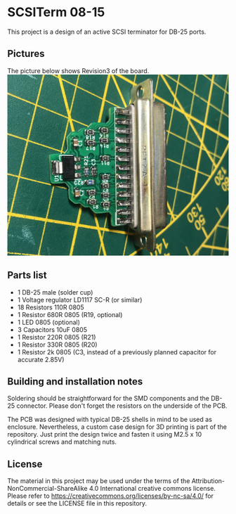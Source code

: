 # SCSITerm 08-15 

This project is a design of an active SCSI terminator for DB-25 ports.

## Pictures

The picture below shows Revision3 of the board.
![front view](https://raw.githubusercontent.com/HenrykRichter/ScsiTerm/main/Pics/scsiterm0_3.jpg)


## Parts list
- 1  DB-25 male (solder cup)
- 1  Voltage regulator LD1117 SC-R (or similar)
- 18 Resistors 110R 0805
- 1  Resistor 680R 0805 (R19, optional)
- 1  LED 0805 (optional)
- 3  Capacitors 10uF 0805
- 1  Resistor 220R 0805 (R21)
- 1  Resistor 330R 0805 (R20)
- 1  Resistor 2k 0805 (C3, instead of a previously planned capacitor for accurate 2.85V)

## Building and installation notes
Soldering should be straightforward for the SMD components and the DB-25 connector. Please don't forget the resistors on the underside of the PCB.

The PCB was designed with typical DB-25 shells in mind to be used as enclosure. Nevertheless, a custom case design for 3D printing is part of the repository. Just print the design twice and fasten it using M2.5 x 10 cylindrical screws and matching nuts.

## License

The material in this project may be used under the terms of the Attribution-NonCommercial-ShareAlike 4.0 International creative commons license. Please refer to https://creativecommons.org/licenses/by-nc-sa/4.0/ for details or see the LICENSE file in this repository.

